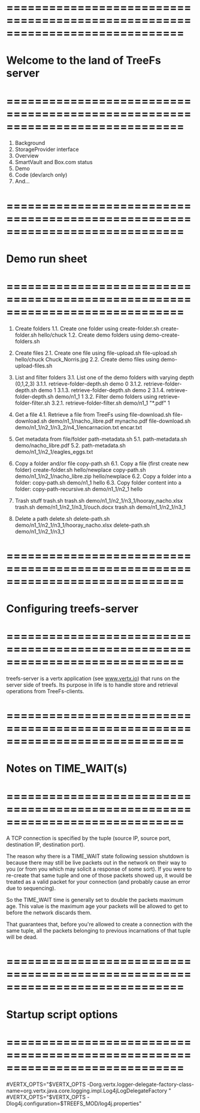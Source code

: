 # =============================================================================
# Welcome to the land of TreeFs server
# =============================================================================

1. Background
2. StorageProvider interface
3. Overview
4. SmartVault and Box.com status
5. Demo
6. Code (dev/arch only)
7. And...

# =============================================================================
# Demo run sheet
# =============================================================================

1. Create folders
    1.1. Create one folder using create-folder.sh
        create-folder.sh hello/chuck
    1.2. Create demo folders using demo-create-folders.sh
    
2. Create files
    2.1. Create one file using file-upload.sh
        file-upload.sh hello/chuck Chuck_Norris.jpg
    2.2. Create demo files using demo-upload-files.sh
    
3. List and filter folders
    3.1. List one of the demo folders with varying depth (0,1,2,3)
        3.1.1. retrieve-folder-depth.sh demo 0
        3.1.2. retrieve-folder-depth.sh demo 1
        3.1.3. retrieve-folder-depth.sh demo 2
        3.1.4. retrieve-folder-depth.sh demo/n1_1 1
    3.2. Filter demo folders using retrieve-folder-filter.sh
        3.2.1. retrieve-folder-filter.sh demo/n1_1 "*.pdf" 1
        
4. Get a file
    4.1. Retrieve a file from TreeFs using file-download.sh
        file-download.sh demo/n1_1/nacho_libre.pdf mynacho.pdf
        file-download.sh demo/n1_1/n2_1/n3_2/n4_1/encarnacion.txt encar.txt
        
5. Get metadata from file/folder path-metadata.sh
    5.1. path-metadata.sh demo/nacho_libre.pdf
    5.2. path-metadata.sh demo/n1_1/n2_1/eagles_eggs.txt
    
6. Copy a folder and/or file copy-path.sh
    6.1. Copy a file (first create new folder)
        create-folder.sh hello/newplace
        copy-path.sh demo/n1_1/n2_1/nacho_libre.zip hello/newplace
    6.2. Copy a folder into a folder: copy-path.sh demo/n1_1 hello
    6.3. Copy folder content into a folder: copy-path-recursive.sh demo/n1_1/n2_1 hello
    
7. Trash stuff trash.sh
    trash.sh demo/n1_1/n2_1/n3_1/hooray_nacho.xlsx
    trash.sh demo/n1_1/n2_1/n3_1/ouch.docx
    trash.sh demo/n1_1/n2_1/n3_1
    
8. Delete a path delete.sh
    delete-path.sh demo/n1_1/n2_1/n3_1/hooray_nacho.xlsx
    delete-path.sh demo/n1_1/n2_1/n3_1

# =============================================================================
# Configuring treefs-server
# =============================================================================
treefs-server is a vertx application (see www.vertx.io) that runs on the server side of treefs.  Its
purpose in life is to handle store and retrieval operations from TreeFs-clients.

# =============================================================================
# Notes on TIME_WAIT(s)
# =============================================================================
A TCP connection is specified by the tuple (source IP, source port, destination IP, destination port).

The reason why there is a TIME_WAIT state following session shutdown is because there may still
be live packets out in the network on their way to you (or from you which may solicit a response of some sort).
If you were to re-create that same tuple and one of those packets showed up, it would be treated as a valid packet
for your connection (and probably cause an error due to sequencing).

So the TIME_WAIT time is generally set to double the packets maximum age.
This value is the maximum age your packets will be allowed to get to before the network discards them.

That guarantees that, before you're allowed to create a connection with the same tuple,
all the packets belonging to previous incarnations of that tuple will be dead.

# =============================================================================
# Startup script options
# =============================================================================
#VERTX_OPTS="$VERTX_OPTS -Dorg.vertx.logger-delegate-factory-class-name=org.vertx.java.core.logging.impl.Log4jLogDelegateFactory "
#VERTX_OPTS="$VERTX_OPTS -Dlog4j.configuration=$TREEFS_MOD/log4j.properties"